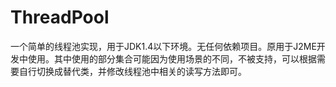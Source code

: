 # ThreadPool

一个简单的线程池实现，用于JDK1.4以下环境。无任何依赖项目。原用于J2ME开发中使用。其中使用的部分集合可能因为使用场景的不同，不被支持，可以根据需要自行切换成替代类，并修改线程池中相关的读写方法即可。

